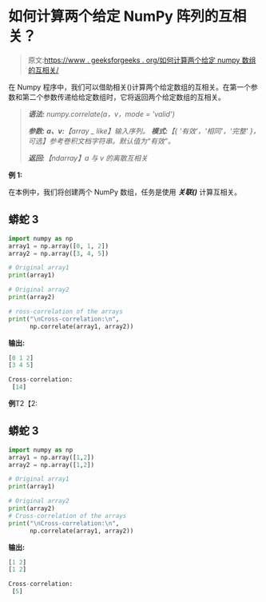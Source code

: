 # 如何计算两个给定 NumPy 阵列的互相关？

> 原文:[https://www . geeksforgeeks . org/如何计算两个给定 numpy 数组的互相关/](https://www.geeksforgeeks.org/how-to-compute-cross-correlation-of-two-given-numpy-arrays/)

在 Numpy 程序中，我们可以借助相关()计算两个给定数组的互相关。在第一个参数和第二个参数传递给给定数组时，它将返回两个给定数组的互相关。

> ***语法:** numpy.correlate(a，v，mode = 'valid')*
> 
> ***参数:***
> ***a、v:**【array _ like】输入序列。*
> ***模式:**【{ '有效'，'相同'，'完整' }，可选】参考卷积文档字符串。默认值为“有效”。*
> 
> ***返回:**【ndarray】a 与 v 的离散互相关*

**例 1:**

在本例中，我们将创建两个 NumPy 数组，任务是使用 ***关联()*** 计算互相关。

## 蟒蛇 3

```py
import numpy as np
array1 = np.array([0, 1, 2])
array2 = np.array([3, 4, 5])

# Original array1
print(array1)

# Original array2
print(array2)

# ross-correlation of the arrays
print("\nCross-correlation:\n",
      np.correlate(array1, array2))
```

**输出:**

```py
[0 1 2]
[3 4 5]

Cross-correlation:
 [14]
```

**例**T2【2:

## 蟒蛇 3

```py
import numpy as np
array1 = np.array([1,2])
array2 = np.array([1,2])

# Original array1
print(array1)

# Original array2
print(array2)
# Cross-correlation of the arrays
print("\nCross-correlation:\n",
      np.correlate(array1, array2))
```

**输出:**

```py
[1 2]
[1 2]

Cross-correlation:
 [5]
```